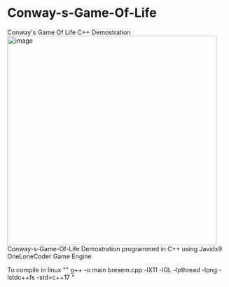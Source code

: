 # Conway-s-Game-Of-Life
Conway's Game Of Life C++ Demostration
<img width="478" alt="image" src="https://user-images.githubusercontent.com/107002202/215359770-bca37d23-43e4-45e0-89b1-7de9fb08e1a7.png">
Conway-s-Game-Of-Life Demostration programmed in C++ using Javidx9 OneLoneCoder Game Engine

To compile in linux "" g++ -o main bresem.cpp -lX11 -lGL -lpthread -lpng -lstdc++fs -std=c++17 "
